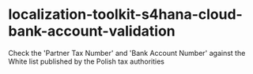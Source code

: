 # localization-toolkit-s4hana-cloud-bank-account-validation
Check the 'Partner Tax Number' and 'Bank Account Number' against the White list published by the Polish tax authorities
